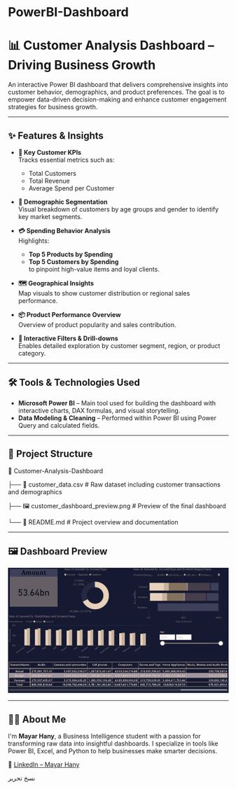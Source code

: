 # PowerBI-Dashboard
# 📊 Customer Analysis Dashboard – Driving Business Growth

An interactive Power BI dashboard that delivers comprehensive insights into customer behavior, demographics, and product preferences. The goal is to empower data-driven decision-making and enhance customer engagement strategies for business growth.

---

## ✨ Features & Insights

- **📌 Key Customer KPIs**  
  Tracks essential metrics such as:
  - Total Customers  
  - Total Revenue  
  - Average Spend per Customer  

- **👥 Demographic Segmentation**  
  Visual breakdown of customers by age groups and gender to identify key market segments.

- **💳 Spending Behavior Analysis**  
  Highlights:
  - **Top 5 Products by Spending**  
  - **Top 5 Customers by Spending**  
  to pinpoint high-value items and loyal clients.

- **🗺️ Geographical Insights**  
  Map visuals to show customer distribution or regional sales performance.

- **📦 Product Performance Overview**  
  Overview of product popularity and sales contribution.

- **🧩 Interactive Filters & Drill-downs**  
  Enables detailed exploration by customer segment, region, or product category.

---

## 🛠️ Tools & Technologies Used

- **Microsoft Power BI** – Main tool used for building the dashboard with interactive charts, DAX formulas, and visual storytelling.  
- **Data Modeling & Cleaning** – Performed within Power BI using Power Query and calculated fields.

---

## 📁 Project Structure

📁 Customer-Analysis-Dashboard

├── 📄 customer_data.csv # Raw dataset including customer transactions and demographics

├── 🖼️ customer_dashboard_preview.png # Preview of the final dashboard

└── 📄 README.md # Project overview and documentation


---
## 🖼️ Dashboard Preview


![Customer Analysis Dashboard Preview](https://github.com/Mayar-hany-2005/PowerBI-Dashboard/blob/POWER-BI-1/Customer%20Analysis.png)

---

## 🙋‍♀️ About Me

I'm **Mayar Hany**, a Business Intelligence student with a passion for transforming raw data into insightful dashboards. I specialize in tools like Power BI, Excel, and Python to help businesses make smarter decisions.

🔗 [LinkedIn – Mayar Hany](https://linkedin.com/in/mayar-hany-139a2a2a6)

نسخ
تحرير
